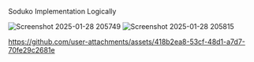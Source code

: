 Soduko Implementation Logically

![Screenshot 2025-01-28 205749](https://github.com/user-attachments/assets/30dad715-4ff2-4a4c-aa4c-b354eaa2a476)
![Screenshot 2025-01-28 205815](https://github.com/user-attachments/assets/5208b3ff-daa9-4921-b39b-228d56666735)


https://github.com/user-attachments/assets/418b2ea8-53cf-48d1-a7d7-70fe29c2681e

